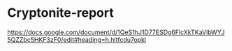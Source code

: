 # Cryptonite-report

https://docs.google.com/document/d/1QeS1hJ1D77ESDg6FlcXkTKaVlbWYJ5QZZbc5HKF3zF0/edit#heading=h.hltfcdu7opkl
